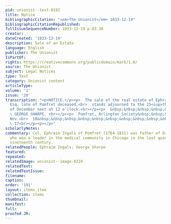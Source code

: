 ```yaml
---
pid: unionist--text-0192
title: Notice
bibliographicCitation: "<em>The Unionist</em> 1833-12-19"
bibliographicCitationRepublished: 
fullIssueSequenceNumber: 1833-12-19 p.03.38
creator: 
dateCreated: '1833-12-19'
description: Sale of an Estate
language: English
publisher: The Unionist
IsPartOf: 
rights: https://creativecommons.org/publicdomain/mark/1.0/
source: The Unionist
subject: Legal Notices
type: Text
category: Unionist content
articleType: 
volume: '1'
issue: '20'
transcription: "<p>NOTICE.</p><p>  The sale of the real estate of Ephraim Ingals,
  Esq. late of Pomfret deceased,<br>  stands adjourned to the 25<sup>th</sup>  day
  of December next at 12 o’clock.<br></p><p>  &nbsp;&nbsp;&nbsp;&nbsp;&nbsp;&nbsp;&nbsp;&nbsp;&nbsp;&nbsp;&nbsp;&nbsp;&nbsp;&nbsp;&nbsp;&nbsp;&nbsp;&nbsp;&nbsp;&nbsp;&nbsp;&nbsp;&nbsp;&nbsp;&nbsp;&nbsp;&nbsp;&nbsp;&nbsp;&nbsp;&nbsp;&nbsp;&nbsp;&nbsp;&nbsp;<br>
  \ GEORGE SHARPE. <br></p><p>  Pomfret, Arlington Society&nbsp;&nbsp;&nbsp;&nbsp;
  Nov.<br>  18&nbsp;&nbsp;&nbsp;&nbsp;&nbsp;&nbsp;&nbsp;&nbsp;&nbsp;&nbsp;&nbsp;&nbsp;&nbsp;&nbsp;&nbsp;&nbsp;&nbsp;&nbsp;&nbsp;&nbsp;&nbsp;&nbsp;&nbsp;&nbsp;&nbsp;&nbsp;&nbsp;&nbsp;&nbsp;&nbsp;&nbsp;&nbsp;&nbsp;&nbsp;&nbsp;&nbsp;&nbsp;&nbsp;&nbsp;&nbsp;&nbsp;&nbsp;&nbsp;&nbsp;&nbsp;&nbsp;&nbsp;<br>
  \ 17<br></p><p></p>"
scholarlyNotes: 
commentary: Col. Ephraim Ingals of Pomfret (1764-1831) was father of Dr. Ephraim Inglas
  who was a leader in the medical community in Chicago in the last quarter of the
  nineteenth century.
relatedPeople: Ephraim Ingals; George Sharpe
featured: 
repeated: 
relatedImage: unionist--image-0219
relatedText: 
relatedTextIssue: 
filename: 
caption: 
order: '191'
layout: items_item
collection: items
thumbnail: 
manifest: 
full: 
proofed JR: 
---
```

